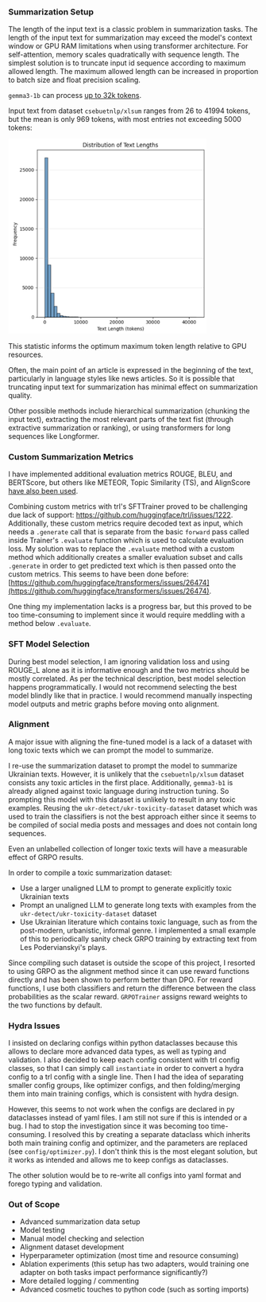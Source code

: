 ### Summarization Setup

The length of the input text is a classic problem in summarization tasks. The length of the input text for summarization may exceed the model's context window or GPU RAM limitations when using transformer architecture.
For self-attention, memory scales quadratically with sequence length.
The simplest solution is to truncate input id sequence according to maximum allowed length.
The maximum allowed length can be increased in proportion to batch size and float precision scaling.

`gemma3-1b` can process [up to 32k tokens](https://ai.google.dev/gemma/docs/core#128k-context).

Input text from dataset `csebuetnlp/xlsum` ranges from 26 to 41994 tokens, but the mean is only 969 tokens, with most entries not exceeding 5000 tokens:

<img src="images/lengths_hist.png" alt="lengths" style="width:400px;"/>

This statistic informs the optimum maximum token length relative to GPU resources.

Often, the main point of an article is expressed in the beginning of the text, particularly in language styles like news articles. So it is possible that truncating input text for summarization has minimal effect on summarization quality.

Other possible methods include hierarchical summarization (chunking the input text), extracting the most relevant parts of the text fist (through extractive summarization or ranking), or using transformers for long sequences like Longformer.

### Custom Summarization Metrics
I have implemented additional evaluation metrics ROUGE, BLEU, and BERTScore, but others like METEOR, Topic Similarity (TS), and AlignScore [have also been used](https://arxiv.org/pdf/2503.10676v1).

Combining custom metrics with trl's SFTTrainer proved to be challenging due lack of support: https://github.com/huggingface/trl/issues/1222.
Additionally, these custom metrics require decoded text as input, which needs a `.generate` call that is separate from the basic `forward` pass called inside Trainer's `.evaluate` function which is used to calculate evaluation loss.
My solution was to replace the `.evaluate` method with a custom method which additionally creates a smaller evaluation subset and calls `.generate` in order to get predicted text which is then passed onto the custom metrics.
This seems to have been done before: [https://github.com/huggingface/transformers/issues/26474](https://github.com/huggingface/transformers/issues/26474).

One thing my implementation lacks is a progress bar, but this proved to be too time-consuming to implement since it would require meddling with a method below `.evaluate`.

### SFT Model Selection
During best model selection, I am ignoring validation loss and using ROUGE_L alone as it is informative enough and the two metrics should be mostly correlated.
As per the technical description, best model selection happens programmatically.
I would not recommend selecting the best model blindly like that in practice.
I would recommend manually inspecting model outputs and metric graphs before moving onto alignment.

### Alignment
A major issue with aligning the fine-tuned model is a lack of a dataset with long toxic texts which we can prompt the model to summarize.

I re-use the summarization dataset to prompt the model to summarize Ukrainian texts.
However, it is unlikely that the `csebuetnlp/xlsum` dataset consists any toxic articles in the first place.
Additionally, `gemma3-b1` is already aligned against toxic language during instruction tuning.
So prompting this model with this dataset is unlikely to result in any toxic examples.
Reusing the `ukr-detect/ukr-toxicity-dataset` dataset which was used to train the classifiers is not the best approach either since it seems to be compiled of social media posts and messages and does not contain long sequences.

Even an unlabelled collection of longer toxic texts will have a measurable effect of GRPO results.

In order to compile a toxic summarization dataset:
- Use a larger unaligned LLM to prompt to generate explicitly toxic Ukrainian texts
- Prompt an unaligned LLM to generate long texts with examples from the `ukr-detect/ukr-toxicity-dataset` dataset
- Use Ukrainian literature which contains toxic language, such as from the post-modern, urbanistic, informal genre. I implemented a small example of this to periodically sanity check GRPO training by extracting text from Les Podervianskyi's plays.

Since compiling such dataset is outside the scope of this project, I resorted to using GRPO as the alignment method since it can use reward functions directly and has been shown to perform better than DPO.
For reward functions, I use both classifiers and return the difference between the class probabilities as the scalar reward. `GRPOTrainer` assigns reward weights to the two functions by default.

### Hydra Issues
I insisted on declaring configs within python dataclasses because this allows to declare more advanced data types, as well as typing and validation.
I also decided to keep each config consistent with trl config classes, so that I can simply call `instantiate` in order to convert a hydra config to a trl config with a single line.
Then I had the idea of separating smaller config groups, like optimizer configs, and then folding/merging them into main training configs, which is consistent with hydra design.

However, this seems to not work when the configs are declared in py dataclasses instead of yaml files. I am still not sure if this is intended or a bug.
I had to stop the investigation since it was becoming too time-consuming.
I resolved this by creating a separate dataclass which inherits both main training config and optimizer, and the parameters are replaced (see `config/optimizer.py`).
I don't think this is the most elegant solution, but it works as intended and allows me to keep configs as dataclasses.

The other solution would be to re-write all configs into yaml format and forego typing and validation.

### Out of Scope
- Advanced summarization data setup
- Model testing
- Manual model checking and selection
- Alignment dataset development
- Hyperparameter optimization (most time and resource consuming)
- Ablation experiments (this setup has two adapters, would training one adapter on both tasks impact performance significantly?)
- More detailed logging / commenting
- Advanced cosmetic touches to python code (such as sorting imports)
